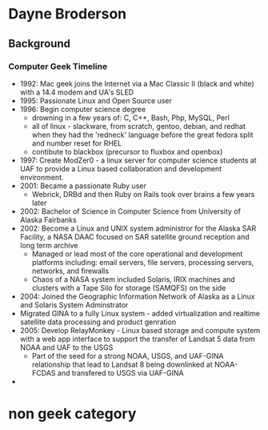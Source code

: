 
# Dayne Broderson

## Background

### Computer Geek Timeline

* 1992: Mac geek joins the Internet via a Mac Classic II (black and white) with a 14.4 modem and UA's SLED
* 1995: Passionate Linux and Open Source user
* 1996: Begin computer science degree
  * drowning in a few years of: C, C++, Bash, Php, MySQL, Perl
  * all of linux - slackware, from scratch, gentoo, debian, and redhat when they had the 'redneck' language before the great fedora split and number reset for RHEL
  * contibute to blackbox (precursor to fluxbox and openbox)
* 1997: Create ModZer0 - a linux server for computer science students at UAF to provide a Linux based collaboration and development environment.
* 2001: Became a passionate Ruby user
  * Webrick, DRBd and then Ruby on Rails took over brains a few years later
* 2002: Bachelor of Science in Computer Science from University of Alaska Fairbanks
* 2002: Become a Linux and UNIX system administror for the Alaska SAR Facility, a NASA DAAC focused on SAR satellite ground reception and long term archive
  * Managed or lead most of the core operational and development platforms including: email servers, file servers, processing servers, networks, and firewalls
  * Chaos of a NASA system included Solaris, IRIX machines and clusters with a Tape Silo for storage (SAMQFS) on the side
* 2004: Joined the Geographic Information Network of Alaska as a Linux and Solaris System Adminstrator
* Migrated GINA to a fully Linux system - added virtualization and realtime satellite data processing and product genration
* 2005: Develop RelayMonkey - Linux based storage and compute system with a web app interface to support the transfer of Landsat 5 data from NOAA and UAF to the USGS
  * Part of the seed for a strong NOAA, USGS, and UAF-GINA relationship that lead to Landsat 8 being downlinked at NOAA-FCDAS and transfered to USGS via UAF-GINA
* 


# non geek category


